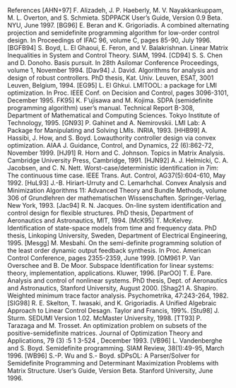 References
[AHN+97] F. Alizadeh, J. P. Haeberly, M. V. Nayakkankuppam, M. L. Overton, and S. Schmieta. SDPPACK User’s Guide, Version 0.9 Beta. NYU, June 1997.
[BG96] E. Beran and K. Grigoriadis. A combined alternating projection and semidefinite programming algorithm for low-order control design. In Proceedings of IFAC 96, volume C, pages 85-90, July 1996.
[BGFB94] S. Boyd, L. El Ghaoui, E. Feron, and V. Balakrishnan. Linear Matrix Inequalities in System and Control Theory. SIAM, 1994.
[CD94] S. S. Chen and D. Donoho. Basis pursuit. In 28th Asilomar Conference Proceedings, volume 1, November 1994.
[Dav94] J. David. Algorithms for analysis and design of robust controllers. PhD thesis, Kat. Univ. Leuven, ESAT, 3001 Leuven, Belgium, 1994.
[EG95] L. El Ghkui. LMITOOL: a package for LMI optimization. In Proc. IEEE Conf. on Decision and Control, pages 3096-3101, December 1995. FK95] K. F’ujisawa and M. Kojima. SDPA (semidefinite programming algorithm) user’s manual. Technical Report B-308, Department of Mathematical and Computing Sciences. Tokyo Institute of Technology, 1995.
[GN93] P. Gahinet and A. Nemirovskii. LMI Lab: A Package for Manipulating and Solving LMIs. INRIA, 1993.
[HHB99] A. Hassibi, J. How, and S. Boyd. Lowauthority controller design via convex optimization. AIAA J. Guidance, Control, and Dynamics, 22 (6):862-72, November 1999.
[HJ91] R. Horn and C. Johnson. Topics in Matrix Analysis. Cambridge University Press, Cambridge, 1991.
[HJN92] A. J. Helmicki, C. A. Jacobsen, and C. N. Nett. Worst-case/deterministic identification in 7im: The continuous time case. IEEE Trans. Aut. Control, AG37(5):604-610, May 1992.
[HuL93] J.-B. Hiriart-Urruty and C. Lemarhchal. Convex Analysis and Minimization Algorithms 11: Advanced Theory and Bundle Methods, volume 306 of Grundlehren der mathematischen Wissenschaften. Springer-Verlag, New York, 1993.
[Jac94] R. N. Jacques. On-line system identification and control design for flexible structures. PhD thesis, Department of Aeronautics and Astronautics, MIT, 1994.
[McK95] T. McKelvey. Identification of state-space models from time and frequency data. PhD thesis,  Linkoping University, Sweden, Department of Electrical Engineering, 1995.
[Mesgg] M. Mesbahi. On the semi-definite programming solution of the least order dynamic output feedback synthesis. In Proc. American Control Conference, pages 2355-2359, June 1999.
[OM961 P. Van Overschee and B. De Moor. Subspace Identification for linear systems: theory, implementation, applications. Kluwer, 1996.
[ParOO] T. E. Pare. Analysis and control of nonlinear systems. PhD thesis, Dept. of Aeronautics and Astronautics, Stanford University, August 2000.
[Shag21 A. Shapiro. Weighted minimum trace factor analysis. Psychometrika, 47:243-264, 1982.
[SIG98] R. E. Skelton, T. Iwasaki, and K. Grigoriadis. A Unified Algebraic Approach to Linear Control Desagn. Taylor and Francis, 199%.
[Stu98] J. Sturm. SEDUMI Version 1.02. McMaster University, 1998.
[TT93] P. Tarazaga and M. Trosset. An optimization problem on subsets of the positive-semidefinite matrices. Journal of Optimization Theory and Applications, 79 (3) :5 1 3-524 , December 1993.
[VB96] L. Vandenberghe and S. Boyd. Semidefinite programming. SIAM Review, 38(1):49-95, March 1996.
[WB96] S.-P. Wu and S.- Boyd. sDPsOL: A Parser/Solver for Semidefinite Programming and Determinant Maximization Problems with Matrix Structure. User’s Guide, Version Beta. Stanford University, June 1996.
